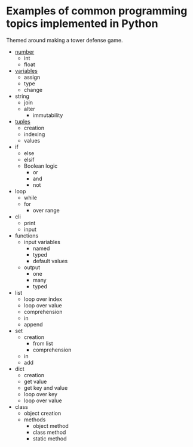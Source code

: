 # Examples of common programming topics implemented in Python

Themed around making a tower defense game.

- [number]( https://github.com/jacomago/invent_with_python/blob/5cc0c9713a1db728769fecda142a024b30291b3a/examples/test_numbers.py)
  - int
  - float
- [variables]( https://github.com/jacomago/invent_with_python/blob/5cc0c9713a1db728769fecda142a024b30291b3a/examples/test_variables.py)
  - assign
  - type
  - change
- string
  - join
  - alter
    - immutability
- [tuples]( https://github.com/jacomago/invent_with_python/blob/5cc0c9713a1db728769fecda142a024b30291b3a/examples/test_tuples.py)
  - creation
  - indexing
  - values
- if
  - else
  - elsif
  - Boolean logic
    - or
    - and
    - not
- loop
  - while
  - for
    - over range
- cli
  - print
  - input
- functions
  - input variables
    - named
    - typed
    - default values
  - output
    - one
    - many
    - typed
- list
  - loop over index
  - loop over value
  - comprehension
  - in
  - append
- set
  - creation
    - from list
    - comprehension
  - in
  - add
- dict
  - creation
  - get value
  - get key and value
  - loop over key
  - loop over value
- class
  - object creation
  - methods
    - object method
    - class method
    - static method

